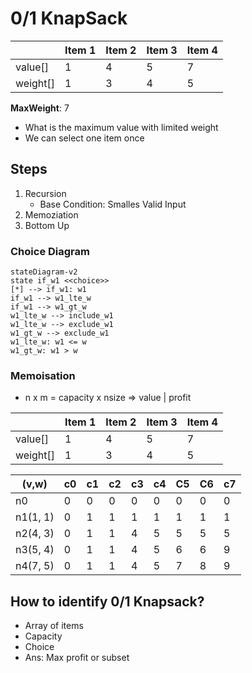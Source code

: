 # 0/1 KnapSack

| | Item 1 | Item 2 | Item 3 | Item 4 |
|--|--|--|--|--|
| value[] | 1 | 4 | 5 | 7 |
| weight[] | 1 | 3 | 4 | 5 |

**MaxWeight**: 7

- What is the maximum value with limited weight
- We can select one item once

## Steps
1. Recursion
    - Base Condition: Smalles Valid Input
2. Memoziation
3. Bottom Up

### Choice Diagram
```mermaid
stateDiagram-v2
state if_w1 <<choice>>
[*] --> if_w1: w1
if_w1 --> w1_lte_w
if_w1 --> w1_gt_w
w1_lte_w --> include_w1
w1_lte_w --> exclude_w1
w1_gt_w --> exclude_w1
w1_lte_w: w1 <= w
w1_gt_w: w1 > w 
```

### Memoisation
- n x m = capacity x nsize => value | profit

| | Item 1 | Item 2 | Item 3 | Item 4 |
|--|--|--|--|--|
| value[] | 1 | 4 | 5 | 7 |
| weight[] | 1 | 3 | 4 | 5 |

| (v,w) | c0 | c1 | c2 | c3 | c4 | C5 | C6 | c7 |
|--|--|--|--|--|--|--|--|--|
|n0|0|0|0|0|0|0|0|0|
|n1(1, 1)|0|1|1|1|1|1|1|1|
|n2(4, 3)|0|1|1|4|5|5|5|5|
|n3(5, 4)|0|1|1|4|5|6|6|9|
|n4(7, 5)|0|1|1|4|5|7|8|9|

## How to identify 0/1 Knapsack?
- Array of items
- Capacity
- Choice
- Ans: Max profit or subset